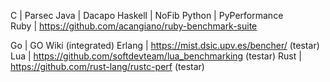 C           |  Parsec
Java        |  Dacapo
Haskell     |  NoFib
Python      |  PyPerformance   
Ruby        |  https://github.com/acangiano/ruby-benchmark-suite

Go          |  GO Wiki (integrated)
Erlang      |  https://mist.dsic.upv.es/bencher/ (testar)
Lua         |  https://github.com/softdevteam/lua_benchmarking (testar)
Rust        |  https://github.com/rust-lang/rustc-perf (testar)